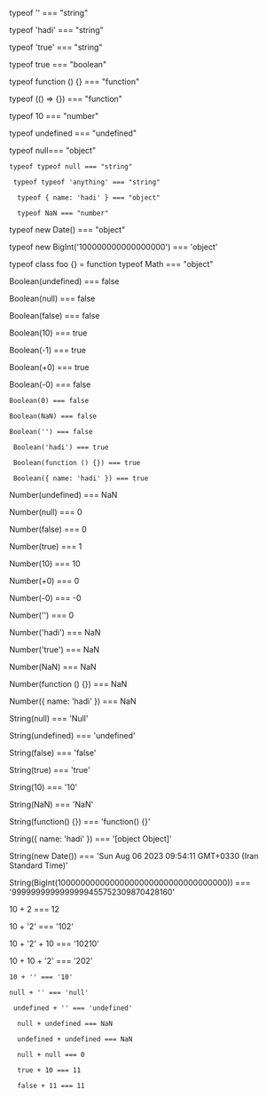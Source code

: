 typeof '' === "string"

typeof 'hadi' === "string"

  typeof 'true' === "string"

  typeof true === "boolean" 

  typeof function () {} === "function"

   typeof (() => {}) === "function" 
   
   typeof 10 === "number" 
   
   typeof undefined === "undefined"
   
   typeof null=== "object"
   
    typeof typeof null === "string"
    
     typeof typeof 'anything' === "string"
     
      typeof { name: 'hadi' } === "object" 
      
      typeof NaN === "number"

typeof new Date() === "object" 

typeof new BigInt('100000000000000000') === 'object' 

typeof class foo {} = function typeof Math === "object"

Boolean(undefined) === false

 Boolean(null) === false 
 
 Boolean(false) === false
 
  Boolean(10) === true 
  
  Boolean(-1) === true
  
   Boolean(+0) === true 
   
   Boolean(-0) === false
   
    Boolean(0) === false 
    
    Boolean(NaN) === false 
    
    Boolean('') === false
    
     Boolean('hadi') === true
     
     Boolean(function () {}) === true 
     
     Boolean({ name: 'hadi' }) === true


Number(undefined) === NaN

 Number(null) === 0 
 
 Number(false) === 0 
 
 Number(true) === 1
 
  Number(10) === 10 
  
  Number(+0) === 0 
  
  Number(-0) === -0 
  
  Number('') === 0 
  
  Number('hadi') === NaN 
  
  Number('true') === NaN 
  
  Number(NaN) === NaN 
  
  Number(function () {}) === NaN
  
   Number({ name: 'hadi' }) === NaN

String(null) === 'Null' 

String(undefined) === 'undefined'

String(false) === 'false' 

String(true) === 'true'

 String(10) === '10' 
 
 String(NaN) === 'NaN' 
 
 String(function() {}) === 'function() {}'
 
  String({ name: 'hadi' }) === '[object Object]' 
  
  String(new Date()) === 'Sun Aug 06 2023 09:54:11 GMT+0330 (Iran Standard Time)' 
  
  String(BigInt(10000000000000000000000000000000000)) === '9999999999999999455752309870428160'

10 + 2 === 12

 10 + '2' === '102'
 
  10 + '2' + 10 === '10210'
  
   10 + 10 + '2' === '202'
   
    10 + '' === '10' 
    
    null + '' === 'null'
    
     undefined + '' === 'undefined'
     
      null + undefined === NaN 
      
      undefined + undefined === NaN 
      
      null + null === 0 
      
      true + 10 === 11 
      
      false + 11 === 11
